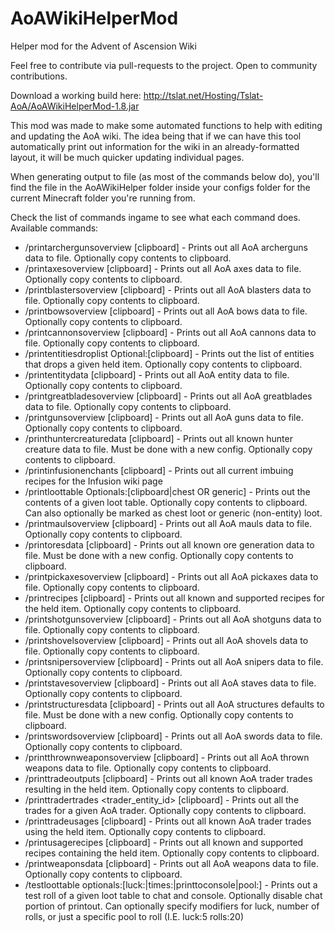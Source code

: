 # AoAWikiHelperMod
Helper mod for the Advent of Ascension Wiki

Feel free to contribute via pull-requests to the project. Open to community contributions.

Download a working build here: http://tslat.net/Hosting/Tslat-AoA/AoAWikiHelperMod-1.8.jar

This mod was made to make some automated functions to help with editing and updating the AoA wiki.
The idea being that if we can have this tool automatically print out information for the wiki in an already-formatted layout, it will be much quicker updating individual pages.

When generating output to file (as most of the commands below do), you'll find the file in the AoAWikiHelper folder inside your configs folder for the current Minecraft folder you're running from.

Check the list of commands ingame to see what each command does.
Available commands:
- /printarchergunsoverview [clipboard] - Prints out all AoA archerguns data to file. Optionally copy contents to clipboard.
- /printaxesoverview [clipboard] - Prints out all AoA axes data to file. Optionally copy contents to clipboard.
- /printblastersoverview [clipboard] - Prints out all AoA blasters data to file. Optionally copy contents to clipboard.
- /printbowsoverview [clipboard] - Prints out all AoA bows data to file. Optionally copy contents to clipboard.
- /printcannonsoverview [clipboard] - Prints out all AoA cannons data to file. Optionally copy contents to clipboard.
- /printentitiesdroplist Optional:[clipboard] - Prints out the list of entities that drops a given held item. Optionally copy contents to clipboard.
- /printentitydata [clipboard] - Prints out all AoA entity data to file. Optionally copy contents to clipboard.
- /printgreatbladesoverview [clipboard] - Prints out all AoA greatblades data to file. Optionally copy contents to clipboard.
- /printgunsoverview [clipboard] - Prints out all AoA guns data to file. Optionally copy contents to clipboard.
- /printhuntercreaturedata [clipboard] - Prints out all known hunter creature data to file. Must be done with a new config. Optionally copy contents to clipboard.
- /printinfusionenchants [clipboard] - Prints out all current imbuing recipes for the Infusion wiki page
- /printloottable <Loot Table Path> Optionals:[clipboard|chest OR generic] - Prints out the contents of a given loot table. Optionally copy contents to clipboard. Can also optionally be marked as chest loot or generic (non-entity) loot.
- /printmaulsoverview [clipboard] - Prints out all AoA mauls data to file. Optionally copy contents to clipboard.
- /printoresdata [clipboard] - Prints out all known ore generation data to file. Must be done with a new config. Optionally copy contents to clipboard.
- /printpickaxesoverview [clipboard] - Prints out all AoA pickaxes data to file. Optionally copy contents to clipboard.
- /printrecipes [clipboard] - Prints out all known and supported recipes for the held item. Optionally copy contents to clipboard.
- /printshotgunsoverview [clipboard] - Prints out all AoA shotguns data to file. Optionally copy contents to clipboard.
- /printshovelsoverview [clipboard] - Prints out all AoA shovels data to file. Optionally copy contents to clipboard.
- /printsnipersoverview [clipboard] - Prints out all AoA snipers data to file. Optionally copy contents to clipboard.
- /printstavesoverview [clipboard] - Prints out all AoA staves data to file. Optionally copy contents to clipboard.
- /printstructuresdata [clipboard] - Prints out all AoA structures defaults to file. Must be done with a new config. Optionally copy contents to clipboard.
- /printswordsoverview [clipboard] - Prints out all AoA swords data to file. Optionally copy contents to clipboard.
- /printthrownweaponsoverview [clipboard] - Prints out all AoA thrown weapons data to file. Optionally copy contents to clipboard.
- /printtradeoutputs [clipboard] - Prints out all known AoA trader trades resulting in the held item. Optionally copy contents to clipboard.
- /printtradertrades <trader_entity_id> [clipboard] - Prints out all the trades for a given AoA trader. Optionally copy contents to clipboard.
- /printtradeusages [clipboard] - Prints out all known AoA trader trades using the held item. Optionally copy contents to clipboard.
- /printusagerecipes [clipboard] - Prints out all known and supported recipes containing the held item. Optionally copy contents to clipboard.
- /printweaponsdata [clipboard] - Prints out all AoA weapons data to file. Optionally copy contents to clipboard.
- /testloottable <Loot Table Path> optionals:[luck:|times:|printtoconsole|pool:] - Prints out a test roll of a given loot table to chat and console. Optionally disable chat portion of printout. Can optionally specify modifiers for luck, number of rolls, or just a specific pool to roll (I.E. luck:5 rolls:20)
